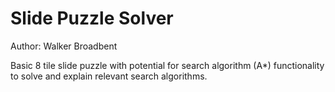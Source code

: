 # Slide Puzzle Solver
Author: Walker Broadbent

Basic 8 tile slide puzzle with potential for search algorithm (A*) functionality to solve and explain relevant search algorithms.
